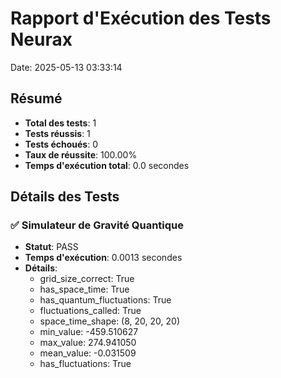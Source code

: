# Rapport d'Exécution des Tests Neurax

Date: 2025-05-13 03:33:14

## Résumé

- **Total des tests**: 1
- **Tests réussis**: 1
- **Tests échoués**: 0
- **Taux de réussite**: 100.00%
- **Temps d'exécution total**: 0.0 secondes

## Détails des Tests

### ✅ Simulateur de Gravité Quantique

- **Statut**: PASS
- **Temps d'exécution**: 0.0013 secondes
- **Détails**:
  - grid_size_correct: True
  - has_space_time: True
  - has_quantum_fluctuations: True
  - fluctuations_called: True
  - space_time_shape: (8, 20, 20, 20)
  - min_value: -459.510627
  - max_value: 274.941050
  - mean_value: -0.031509
  - has_fluctuations: True

